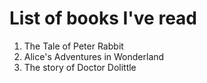 # List of books I've read
1. The Tale of Peter Rabbit
1. Alice's Adventures in Wonderland
1. The story of Doctor Dolittle
